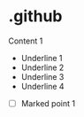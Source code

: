 # .github

Content 1

- Underline 1
- Underline 2
- Underline 3
- Underline 4

- [ ] Marked point 1
